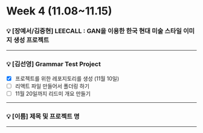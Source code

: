 # Week 4 (11.08~11.15)


### 💡 [장예서/김중현] LEECALL : GAN을 이용한 한국 현대 미술 스타일 이미지 생성 프로젝트


---

### 💡 [김선영] Grammar Test Project

- [x] 프로젝트를 위한 레포지토리를 생성 (11월 10일)
- [ ] 리액트 파일 만들어서 폴더링 하기
- [ ] 11월 20일까지 리드미 개요 만들기

--- 

### 💡 [이름] 제목 및 프로젝트 명

---
